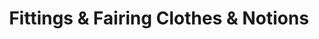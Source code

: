 ---
title: "Fittings & Fairing Clothes & Notions"
url: /lake-buena-vista/fittings-und-fairing-clothes-und-notions/
shop: Kleidung
---